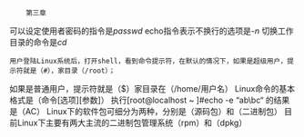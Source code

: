 		第三章
	
可以设定使用者密码的指令是<em>passwd</em>
echo指令表示不换行的选项是<em>-n</em>
切换工作目录的命令是<em>cd</em>

	用户登陆Linux系统后，打开shell，看到命令提示符，在默认的情况下，如果是超级用户，提示符就是（#），家目录（/root）；
如果是普通用户，提示符就是（$）家目录在（/home/用户名）
Linux命令的基本格式是（命令[选项][参数]）
执行[root@localhost ~ ]#echo -e “ab\bc“ 的结果是（AC）
Linux下的软件包可细分为两种，分别是（源码包）和（二进制包）
目前Linux下主要有两大主流的二进制包管理系统（rpm）和（dpkg）